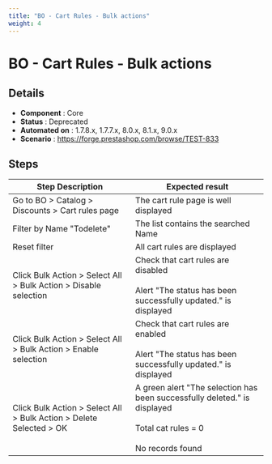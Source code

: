 ```yaml
---
title: "BO - Cart Rules - Bulk actions"
weight: 4
---
```


# BO - Cart Rules - Bulk actions
## Details
* **Component** : Core
* **Status** : Deprecated
* **Automated on** : 1.7.8.x, 1.7.7.x, 8.0.x, 8.1.x, 9.0.x
* **Scenario** : https://forge.prestashop.com/browse/TEST-833

## Steps
| Step Description | Expected result |
| ----- | ----- |
| Go to BO > Catalog > Discounts > Cart rules page | The cart rule page is well displayed |
| Filter by Name "Todelete" | The list contains the searched Name |
| Reset filter | All cart rules are displayed |
| Click Bulk Action > Select All > Bulk Action > Disable selection | Check that cart rules are disabled<br><br>Alert "The status has been successfully updated." is displayed |
| Click Bulk Action > Select All > Bulk Action > Enable selection | Check that cart rules are enabled<br><br>Alert "The status has been successfully updated." is displayed |
| Click Bulk Action > Select All > Bulk Action > Delete Selected > OK | A green alert "The selection has been successfully deleted." is displayed<br><br>Total cat rules = 0<br><br>No records found |